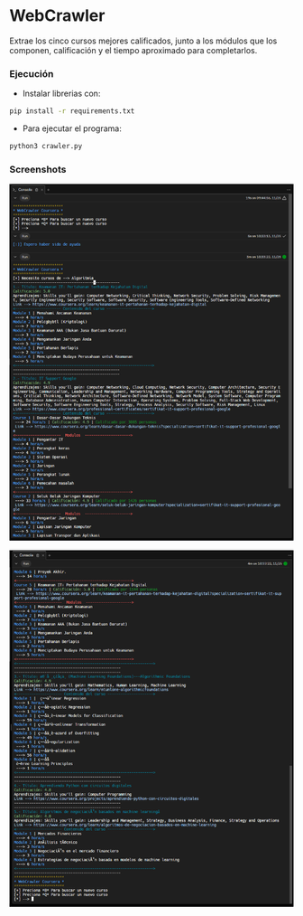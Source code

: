 # WebCrawler

Extrae los cinco cursos mejores calificados, junto a los módulos que los componen, calificación y el tiempo aproximado para completarlos.

### Ejecución
* Instalar librerias con:
```bash
pip install -r requirements.txt
```

* Para ejecutar el programa:

```bash
python3 crawler.py
```

### Screenshots

![Funcionamiento del programa](screenshots/inicio_demostracion.png)

![Continuacion de ejecución](screenshots/continuacion.png)